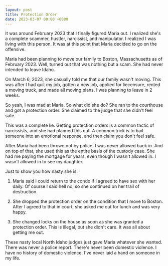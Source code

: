 ```yaml
---
layout: post
title: Protection Order
date: 2023-03-07 00:00 +0000
---
```

It was around February 2023 that I finally figured Maria out. I realized she's a complete scammer, hustler, narcissist, and manipulator. I realized I was living with this person. It was at this point that Maria decided to go on the offensive.

Maria had been planning to move our family to Boston, Massachusetts as of February 2023. Well, turned out that was nothing but a scam. She had never intended to leave Idaho.

On March 6, 2023, she casually told me that our family wasn't moving. This was after I had quit my job, gotten a new job, applied for liecensure, rented a moving truck, and made all moving plans. I was planning to leave in 2 weeks.

So yeah, I was mad at Maria. So what did she do? She ran to the courthouse and got a protection order. She claimed to the judge that she didn't feel safe.

This was a complete lie. Getting protection orders is a common tactic of narcissists, and she had planned this out. A common trick is to bait someone into an emotional response, and then claim you don't feel safe.

After Maria had been thrown out by police, I was never allowed back in. And on top of that, she used this as the entire basis of the custody case. She had me paying the mortgage for years, even though I wasn't allowed in. I wasn't allowed in to see my daughter.

Just to show you how nasty she is:

1. Maria said I could return to the condo if I agreed to have sex with her daily. Of course I said hell no, so she continued on her trail of destruction.

2. She dropped the protection order on the condition that I move to Boston. After I agreed to that in court, she asked me out for lunch and was very happy.

3. She changed locks on the house as soon as she was granted a protection order. This is illegal, but she didn't care. It was all about getting me out.

These nasty local North Idaho judges just gave Maria whatever she wanted. There was never a police report. There's never been domestic violence. I have no history of domestic violence. I've never laid a hand on someone in my life.
